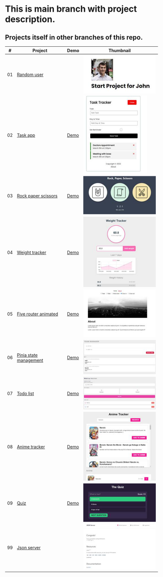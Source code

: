 # This is main branch with project description.
## Projects itself in other branches of this repo.

|  #  | Project  | Demo          |Thumbnail|
| :-: | -------- | ------------- |---------|
|01| [Random user](https://github.com/xml12333/vueJS/tree/01-random-user)| | ![Thumbnail](info/01-random-user/info_thumbnail.jpg)|
|02| [Task app](https://github.com/xml12333/vueJS/tree/02-task-app)| [Demo](https://nikt-vue-task-app.netlify.app/)| ![Thumbnail](info/02-task-app/info_thumbnail.jpg)|
|03| [Rock paper scissors](https://github.com/xml12333/vueJS/tree/03-rock-paper-scissors)| [Demo](https://nikt-vue-rock-paper-scissors.netlify.app/)| ![Thumbnail](info/03-rock-paper-scissors/info_thumbnail.jpg)|
|04| [Weight tracker](https://github.com/xml12333/vueJS/tree/04-weight-tracker)| [Demo](https://nikt-vue-weight-tracker.netlify.app/)| ![Thumbnail](info/04-weight-tracker/info_thumbnail.jpg)|
|05| [Five router animated](https://github.com/xml12333/vueJS/tree/05-five-router-animated)| [Demo](https://nikt-vue-five-router-animated.netlify.app/)| ![Thumbnail](info/05-five-router-animated/info_thumbnail.jpg)|
|06| [Pinia state management](https://github.com/xml12333/vueJS/tree/06-pinia-state-management)| [Demo](https://nikt-vue-pinia-state-management.netlify.app/)| ![Thumbnail](info/06-pinia-state-management/info_thumbnail.jpg)|
|07| [Todo list](https://github.com/xml12333/vueJS/tree/07-todo-list)| [Demo](https://nikt-vue-todo-list.netlify.app/)| ![Thumbnail](info/07-todo-list/info_thumbnail.jpg)|
|08| [Anime tracker](https://github.com/xml12333/vueJS/tree/08-anime-tracker)| [Demo](https://nikt-vue-anime-tracker.netlify.app/)| ![Thumbnail](info/08-anime-tracker/info_thumbnail.jpg)|
|09| [Quiz](https://github.com/xml12333/vueJS/tree/09-QUIZ)| [Demo](https://nikt-vue-QUIZ.netlify.app/)| ![Thumbnail](info/09-QUIZ/info_thumbnail.jpg)|
|99| [Json server](https://github.com/xml12333/vueJS/tree/99-json-server)| | ![Thumbnail](info/99-json-server/info_thumbnail.jpg)|
